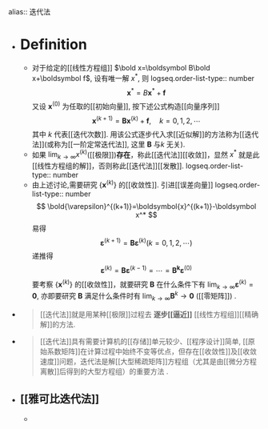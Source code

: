 alias:: 迭代法

- # Definition
	- 对于给定的[[线性方程组]] $\bold x=\boldsymbol B\bold x+\boldsymbol f$, 设有唯一解 $x^*$, 则
	  logseq.order-list-type:: number
	  $$
	  \boldsymbol x^*=B\boldsymbol  x^*+\boldsymbol  f
	  $$
	  又设 $\boldsymbol x^{(0)}$ 为任取的[[初始向量]], 按下述公式构造[[向量序列]]
	  $$
	  \boldsymbol  x^{(k+1)}=\boldsymbol {Bx}^{(k)}+\boldsymbol  f,\quad k=0,1,2,\cdots
	  $$
	  其中 $k$ 代表[[迭代次数]].
	  用该公式逐步代入求[[近似解]]的方法称为[[迭代法]](或称为[[一阶定常迭代法]],  这里 $\boldsymbol B$ 与$k$ 无关).
	- 如果 $\lim_{k\to\infty}x^{(k)}$([[极限]])**存在**，称此[[迭代法]][[收敛]]，显然 $x^{*}$ 就是此[[线性方程组的解]]，否则称此[[迭代法]][[发散]].
	  logseq.order-list-type:: number
	- 由上述讨论,需要研究 $\left\{\boldsymbol x^{(k)}\right\}$ 的[[收敛性]]. 引进[[误差向量]]
	  logseq.order-list-type:: number
	  $$
	  \bold{\varepsilon}^{(k+1)}=\boldsymbol{x}^{(k+1)}-\boldsymbol x^*
	  $$
	  易得
	  $$
	  \boldsymbol{\varepsilon}^{(k+1)}=\boldsymbol{B}\boldsymbol{\varepsilon}^{(k)}(k=0,1,2,\cdots)
	  $$
	  递推得
	  $$
	  \boldsymbol{\varepsilon}^{(k)}=\boldsymbol{B\varepsilon}^{(k-1)}=\cdots=\boldsymbol{B^k\varepsilon}^{(0)}
	  $$
	  要考察 $\{\boldsymbol x^{(k)}\}$ 的[[收敛性]]，就要研究 $\boldsymbol B$ 在什么条件下有 $\lim_{k\to\infty}\boldsymbol{\varepsilon}^{(k)}=\boldsymbol{0}$, 亦即要研究 $\boldsymbol B$ 满足什么条件时有 $\lim_{k\to\infty}\boldsymbol B^{k}→\boldsymbol 0$ ([[零矩阵]]) .
- >[[迭代法]]就是用某种[[极限]]过程去 **逐步[[逼近]]** [[线性方程组]][[精确解]]的方法.
- >[[迭代法]]具有需要计算机的[[存储]]单元较少、[[程序设计]]简单, [[原始系数矩阵]]在计算过程中始终不变等优点，但存在[[收敛性]]及[[收敛速度]]问题，迭代法是解[[大型稀疏矩阵]]方程组（尤其是由[[微分方程离散]]后得到的大型方程组）的重要方法 .
- ## [[雅可比迭代法]]
	-